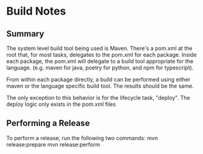 # Build Notes

## Summary
The system level build tool being used is Maven.  There's a pom.xml at the root that, for most tasks, delegates to the pom.xml for each package.  Inside each package, the pom.xml will delegate to a build tool appropriate for the language.  (e.g. maven for java, poetry for python, and npm for typescript).  

From within each package directly, a build can be performed using either maven or the language specific build tool.  The results should be the same.

The only exception to this behavior is for the lifecycle task, "deploy".  The deploy logic only exists in the pom.xml files

## Performing a Release
To perform a release, run the following two commands:
mvn release:prepare
mvn release:perform